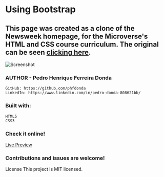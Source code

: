 # Using Bootstrap

 ## This page was created as a clone of the Newsweek homepage, for the Microverse's HTML and CSS course curriculum. The original can be seen [clicking here](https://www.newsweek.com/).


![Screenshot](#)

  ### AUTHOR - Pedro Henrique Ferreira Donda
    GitHub: https://github.com/phfdonda
    LinkedIn: https://www.linkedin.com/in/pedro-donda-808621bb/

### Built with:
    HTML5
    CSS3

### Check it online!

  [Live Preview](https://rawcdn.githack.com/phfdonda/using-bootstrap/7fb811b2ad45b100576de08ceffb6ae39fa645da/index.html)

### Contributions and issues are welcome!


License
This project is MIT licensed.
